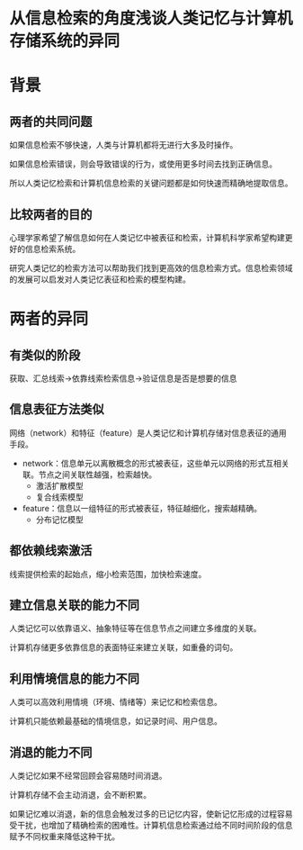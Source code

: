 # 从信息检索的角度浅谈人类记忆与计算机存储系统的异同

# 背景

## 两者的共同问题

如果信息检索不够快速，人类与计算机都将无进行大多及时操作。

如果信息检索错误，则会导致错误的行为，或使用更多时间去找到正确信息。

所以人类记忆检索和计算机信息检索的关键问题都是如何快速而精确地提取信息。

## 比较两者的目的

心理学家希望了解信息如何在人类记忆中被表征和检索，计算机科学家希望构建更好的信息检索系统。

研究人类记忆的检索方法可以帮助我们找到更高效的信息检索方式。信息检索领域的发展可以启发对人类记忆表征和检索的模型构建。

# 两者的异同

## 有类似的阶段

获取、汇总线索→依靠线索检索信息→验证信息是否是想要的信息

## 信息表征方法类似

网络（network）和特征（feature）是人类记忆和计算机存储对信息表征的通用手段。

- network：信息单元以离散概念的形式被表征，这些单元以网络的形式互相关联。节点之间关联性越强，检索越快。
	- 激活扩散模型
	- 复合线索模型
- feature：信息以一组特征的形式被表征，特征越细化，搜索越精确。
	- 分布记忆模型

## 都依赖线索激活

线索提供检索的起始点，缩小检索范围，加快检索速度。

## 建立信息关联的能力不同

人类记忆可以依靠语义、抽象特征等在信息节点之间建立多维度的关联。

计算机存储更多依靠信息的表面特征来建立关联，如重叠的词句。

## 利用情境信息的能力不同

人类可以高效利用情境（环境、情绪等）来记忆和检索信息。

计算机只能依赖最基础的情境信息，如记录时间、用户信息。

## 消退的能力不同

人类记忆如果不经常回顾会容易随时间消退。

计算机存储不会主动消退，会不断积累。

如果记忆难以消退，新的信息会触发过多的已记忆内容，使新记忆形成的过程容易受干扰，也增加了精确检索的困难性。计算机信息检索通过给不同时间阶段的信息赋予不同权重来降低这种干扰。
